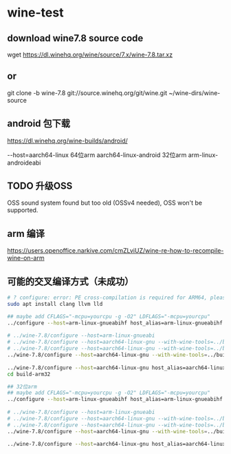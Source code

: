 # wine-test

## download wine7.8 source code
wget https://dl.winehq.org/wine/source/7.x/wine-7.8.tar.xz
## or
git clone -b wine-7.8 git://source.winehq.org/git/wine.git ~/wine-dirs/wine-source


## android 包下载
https://dl.winehq.org/wine-builds/android/

--host=aarch64-linux
64位arm aarch64-linux-android
32位arm arm-linux-androideabi

## TODO 升级OSS
OSS sound system found but too old (OSSv4 needed), OSS won't be supported.

## arm 编译
https://users.openoffice.narkive.com/cmZLviUZ/wine-re-how-to-recompile-wine-on-arm

## 可能的交叉编译方式（未成功）

```bash
# ? configure: error: PE cross-compilation is required for ARM64, please install clang/llvm-dlltool/lld, or llvm-mingw.
sudo apt install clang llvm lld

## maybe add CFLAGS="-mcpu=yourcpu -g -O2" LDFLAGS="-mcpu=yourcpu"
../configure --host=arm-linux-gnueabihf host_alias=arm-linux-gnueabihf --with-wine-tools=../path/to/your/native/wine/build && make
 
# ../wine-7.8/configure --host=arm-linux-gnueabi
# ../wine-7.8/configure --host=aarch64-linux-gnu --with-wine-tools=../build-wine7.8-amd64/tools
# ../wine-7.8/configure --host=aarch64-linux-gnu --with-wine-tools=../build-wine7.8-amd64
../wine-7.8/configure --host=aarch64-linux-gnu --with-wine-tools=../build-wine7.8-amd64 --without-freetype --enable-win64
 
../wine-7.8/configure --host=aarch64-linux-gnu host_alias=aarch64-linux-gnu --with-wine-tools=../build-wine7.8-amd64/ --without-freetype --w
cd build-arm32

## 32位arm
## maybe add CFLAGS="-mcpu=yourcpu -g -O2" LDFLAGS="-mcpu=yourcpu"
../configure --host=arm-linux-gnueabihf host_alias=arm-linux-gnueabihf --with-wine-tools=../path/to/your/native/wine/build && make
 
# ../wine-7.8/configure --host=arm-linux-gnueabi
# ../wine-7.8/configure --host=aarch64-linux-gnu --with-wine-tools=../build-wine7.8-amd64/tools
# ../wine-7.8/configure --host=aarch64-linux-gnu --with-wine-tools=../build-wine7.8-amd64
../wine-7.8/configure --host=aarch64-linux-gnu --with-wine-tools=../build-wine7.8-amd64 --without-freetype --enable-win64
 
../wine-7.8/configure --host=aarch64-linux-gnu host_alias=aarch64-linux-gnu --with-wine-tools=../build-wine7.8-amd64/ --without-freetype --without-x --enable-win64
```